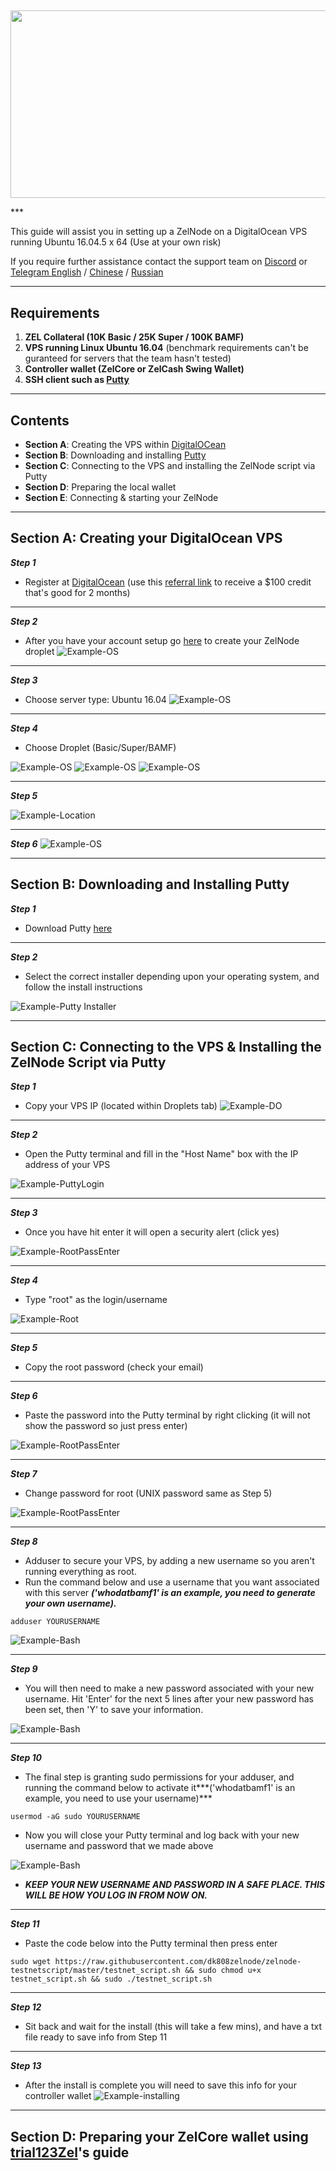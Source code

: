 ##
<p align="center">
  <img width="860" height="300" src="https://imgur.com/nViX296.png/860/300">
</p> 
***

This guide will assist you in setting up a ZelNode on a DigitalOcean VPS running Ubuntu 16.04.5 x 64 (Use at your own risk)

If you require further assistance contact the support team on [Discord](https://discord.gg/szN9yZ) or [Telegram English](http://t.me/zelcash) / [Chinese](http://t.me/zelcashcn) / [Russian](http://t.me/zelcashru)

***
## Requirements
1) **ZEL Collateral (10K Basic / 25K Super / 100K BAMF)**
2) **VPS running Linux Ubuntu 16.04** (benchmark requirements can't be guranteed for servers that the team hasn't tested)
3) **Controller wallet (ZelCore or ZelCash Swing Wallet)**
4) **SSH client such as [Putty](https://www.putty.org/)**
***
## Contents
* **Section A**: Creating the VPS within [DigitalOCean](https://www.digitalocean.com/)
* **Section B**: Downloading and installing [Putty](https://www.putty.org/)
* **Section C**: Connecting to the VPS and installing the ZelNode script via Putty
* **Section D**: Preparing the local wallet
* **Section E**: Connecting & starting your ZelNode
***

## Section A: Creating your DigitalOcean VPS
***Step 1***
* Register at [DigitalOcean](https://m.do.co/c/c9c22684c5db) (use this [referral link](https://m.do.co/c/c9c22684c5db) to receive a $100 credit that's good for 2 months)
***

***Step 2***
* After you have your account setup go [here](https://cloud.digitalocean.com/droplets?i=8fe2ca&preserveScrollPosition=false) to create your ZelNode droplet
![Example-OS](https://imgur.com/WYFdC1j.png)
***

***Step 3***
* Choose server type: Ubuntu 16.04
![Example-OS](https://imgur.com/aRpRv7X.png)
***

***Step 4***
* Choose Droplet (Basic/Super/BAMF)

![Example-OS](https://imgur.com/sVaawzt.png) ![Example-OS](https://imgur.com/1hAuT2T.png) ![Example-OS](https://imgur.com/Yc3Wm7q.png)
***

***Step 5***

![Example-Location](https://imgur.com/hjmZiaf.png)
***

***Step 6***
![Example-OS](https://imgur.com/qlYDSVn.png)
***


## Section B: Downloading and Installing Putty

***Step 1***
* Download Putty [here](https://www.putty.org/)
***

***Step 2***
* Select the correct installer depending upon your operating system, and follow the install instructions 

![Example-Putty Installer](https://imgur.com/wqfWyvg.png)
***

## Section C: Connecting to the VPS & Installing the ZelNode Script via Putty

***Step 1***
* Copy your VPS IP (located within Droplets tab) 
![Example-DO](https://imgur.com/8YWMNxW.png)
***

***Step 2***
* Open the Putty terminal and fill in the "Host Name" box with the IP address of your VPS

![Example-PuttyLogin](https://imgur.com/gMkd6fs.png)
***

***Step 3***
* Once you have hit enter it will open a security alert (click yes)

![Example-RootPassEnter](https://imgur.com/z0N2AMT.png)
***

***Step 4***
* Type "root" as the login/username

![Example-Root](https://imgur.com/S0fcGzm.png)
***

***Step 5***
* Copy the root password (check your email)
***

***Step 6*** 
* Paste the password into the Putty terminal by right clicking (it will not show the password so just press enter)

![Example-RootPassEnter](https://imgur.com/65jWobg.png)
***

***Step 7*** 
* Change password for root (UNIX password same as Step 5)

![Example-RootPassEnter](https://imgur.com/vSXtaaG.png)
***

***Step 8***
* Adduser to secure your VPS, by adding a new username so you aren't running everything as root.  
* Run the command below and use a username that you want associated with this server ***('whodatbamf1' is an example, you need to generate your own username).***  

`adduser YOURUSERNAME`

![Example-Bash](https://imgur.com/HJwb8tT.png)

***

***Step 9***

* You will then need to make a new password associated with your new username.  Hit 'Enter' for the next 5 lines after your new password has been set, then 'Y' to save your information.

![Example-Bash](https://imgur.com/suf0D9Y.png)

***

***Step 10***

* The final step is granting sudo permissions for your adduser, and running the command below to activate it***('whodatbamf1' is an example, you need to use your username)***

`usermod -aG sudo YOURUSERNAME`

* Now you will close your Putty terminal and log back with your new username and password that we made above 

![Example-Bash](https://imgur.com/qYIK75u.png)

* ***KEEP YOUR NEW USERNAME AND PASSWORD IN A SAFE PLACE.  THIS WILL BE HOW YOU LOG IN FROM NOW ON.***
***

***Step 11***
* Paste the code below into the Putty terminal then press enter

`sudo wget https://raw.githubusercontent.com/dk808zelnode/zelnode-testnetscript/master/testnet_script.sh && sudo chmod u+x testnet_script.sh && sudo ./testnet_script.sh`
***

***Step 12***
* Sit back and wait for the install (this will take a few mins), and have a txt file ready to save info from Step 11
***

***Step 13***
* After the install is complete you will need to save this info for your controller wallet
![Example-installing](https://imgur.com/95iQQB2.png)
***

## Section D: Preparing your ZelCore wallet using [trial123Zel](https://github.com/zelcash/zelcash/wiki/ZelNode-Setup-Guide-%7C-ZelCore-Full-Node)'s guide


